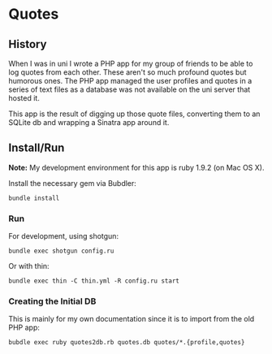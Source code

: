 Quotes
======

History
-------

When I was in uni I wrote a PHP app for my group of friends to be able to log quotes from each other. These aren't so much profound quotes but humorous ones. The PHP app managed the user profiles and quotes in a series of text files as a database was not available on the uni server that hosted it.

This app is the result of digging up those quote files, converting them to an SQLite db and wrapping a Sinatra app around it.

Install/Run
-----------

__Note:__ My development environment for this app is ruby 1.9.2 (on Mac OS X).

Install the necessary gem via Bubdler:

    bundle install

### Run ###

For development, using shotgun:

    bundle exec shotgun config.ru

Or with thin:

    bundle exec thin -C thin.yml -R config.ru start

### Creating the Initial DB ###

This is mainly for my own documentation since it is to import from the old PHP
app:

    bubdle exec ruby quotes2db.rb quotes.db quotes/*.{profile,quotes}
